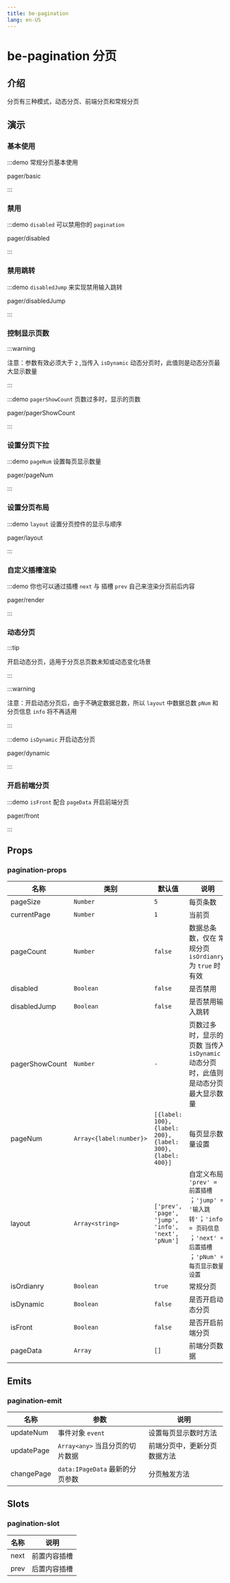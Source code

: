 ```yaml
---
title: be-pagination
lang: en-US
---
```


# be-pagination 分页

## 介绍

分页有三种模式，动态分页、前端分页和常规分页


## 演示

### 基本使用

:::demo 常规分页基本使用

pager/basic

:::


### 禁用

:::demo `disabled` 可以禁用你的 `pagination`

pager/disabled

:::


### 禁用跳转

:::demo `disabledJump` 来实现禁用输入跳转

pager/disabledJump

:::


### 控制显示页数

:::warning

注意：参数有效必须大于 `2` ,当传入 `isDynamic` 动态分页时，此值则是动态分页最大显示数量

::: 

:::demo `pagerShowCount` 页数过多时，显示的页数

pager/pagerShowCount

:::


### 设置分页下拉

:::demo `pageNum` 设置每页显示数量

pager/pageNum

:::


### 设置分页布局

:::demo `layout` 设置分页控件的显示与顺序

pager/layout 

:::

### 自定义插槽渲染

:::demo 你也可以通过插槽 `next` 与 插槽 `prev` 自己来渲染分页前后内容

pager/render 

:::

### 动态分页

:::tip

开启动态分页，适用于分页总页数未知或动态变化场景

::: 

:::warning

注意：开启动态分页后，由于不确定数据总数，所以 `layout` 中数据总数 `pNum` 和 分页信息 `info` 将不再适用

::: 

:::demo `isDynamic` 开启动态分页

pager/dynamic 

:::

### 开启前端分页

:::demo `isFront` 配合 `pageData` 开启前端分页

pager/front 

:::


## Props

### pagination-props

| 名称          | 类别                            | 默认值       | 说明                                                                                              |
|-------------|-------------------------------|----------------|-------------------------------------------------------------------------------------------------|
| pageSize       | `Number`                 | `5`                                                        | 每页条数                                                                                                      |
| currentPage    | `Number`                 | `1`                                                        | 当前页                                                                                                       |
| pageCount      | `Number`                 | `false`                                                    | 数据总条数，仅在 常规分页 `isOrdianry` 为 `true` 时有效                                                           |
| disabled       | `Boolean`                | `false`                                                    | 是否禁用                                                                                                     |
| disabledJump   | `Boolean`                | `false`                                                    |是否禁用输入跳转                                                                                               |
| pagerShowCount | `Number`                 | `-`                                                        | 页数过多时，显示的页数 当传入 `isDynamic` 动态分页时，此值则是动态分页最大显示数量                                       |
| pageNum        | `Array<{label:number}>`  | `[{label: 100}, {label: 200}, {label: 300}, {label: 400}]` | 每页显示数量设置                                                                                             |
| layout         | `Array<string>`          | `['prev', 'page', 'jump', 'info', 'next', 'pNum']`         | 自定义布局 `'prev' = 前置插槽` ；`'jump' = '输入跳转'`；`'info' = 页码信息` ；`'next' = 后置插槽` ；`'pNum' = 每页显示数量设置` |
| isOrdianry     | `Boolean`                | `true`                                                     | 常规分页                                                                                                   |
| isDynamic      | `Boolean`                | `false`                                                    | 是否开启动态分页                                                                                            |
| isFront        | `Boolean`                | `false`                                                    | 是否开启前端分页                                                                                            |
| pageData       | `Array`                  | `[]`                                                       | 前端分页数据                                                                                               |


## Emits

### pagination-emit

| 名称             | 参数              | 说明               |
|------------------|---------------------|------------------|
| updateNum          | 事件对象 `event`                   | 设置每页显示数时方法 |
| updatePage         | `Array<any>` 当且分页的切片数据   | 前端分页中，更新分页数据方法 |
| changePage         | `data:IPageData` 最新的分页参数   | 分页触发方法 |


## Slots

### pagination-slot

| 名称              | 说明        |  
|-----------------|-----------|
| next            | 前置内容插槽    |
| prev            | 后置内容插槽    | 



